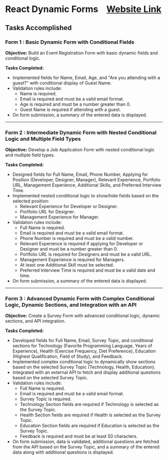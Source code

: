 # React Dynamic Forms &nbsp;&nbsp; [Website Link](https://dynamic-heliotrope-441807.netlify.app/)

## Tasks Accomplished

### Form 1 : Basic Dynamic Form with Conditional Fields

**Objective:** Build an Event Registration Form with basic dynamic fields and conditional logic.

**Tasks Completed:**
- Implemented fields for Name, Email, Age, and "Are you attending with a guest?" with conditional display of Guest Name.
- Validation rules include:
  - Name is required.
  - Email is required and must be a valid email format.
  - Age is required and must be a number greater than 0.
  - Guest Name is required if attending with a guest.
- On form submission, a summary of the entered data is displayed.

---

### Form 2 : Intermediate Dynamic Form with Nested Conditional Logic and Multiple Field Types

**Objective:** Develop a Job Application Form with nested conditional logic and multiple field types.

**Tasks Completed:**
- Designed fields for Full Name, Email, Phone Number, Applying for Position (Developer, Designer, Manager), Relevant Experience, Portfolio URL, Management Experience, Additional Skills, and Preferred Interview Time.
- Implemented nested conditional logic to show/hide fields based on the selected position:
  - Relevant Experience for Developer or Designer.
  - Portfolio URL for Designer.
  - Management Experience for Manager.
- Validation rules include:
  - Full Name is required.
  - Email is required and must be a valid email format.
  - Phone Number is required and must be a valid number.
  - Relevant Experience is required if applying for Developer or Designer and must be a number greater than 0.
  - Portfolio URL is required for Designers and must be a valid URL.
  - Management Experience is required for Managers.
  - At least one Additional Skill must be selected.
  - Preferred Interview Time is required and must be a valid date and time.
- On form submission, a summary of the entered data is displayed.

---

### Form 3 : Advanced Dynamic Form with Complex Conditional Logic, Dynamic Sections, and Integration with an API

**Objective:** Create a Survey Form with advanced conditional logic, dynamic sections, and API integration.

**Tasks Completed:**
- Developed fields for Full Name, Email, Survey Topic, and conditional sections for Technology (Favorite Programming Language, Years of Experience), Health (Exercise Frequency, Diet Preference), Education (Highest Qualification, Field of Study), and Feedback.
- Implemented complex conditional logic to dynamically show sections based on the selected Survey Topic (Technology, Health, Education).
- Integrated with an external API to fetch and display additional questions based on the selected Survey Topic.
- Validation rules include:
  - Full Name is required.
  - Email is required and must be a valid email format.
  - Survey Topic is required.
  - Technology Section fields are required if Technology is selected as the Survey Topic.
  - Health Section fields are required if Health is selected as the Survey Topic.
  - Education Section fields are required if Education is selected as the Survey Topic.
  - Feedback is required and must be at least 50 characters.
- On form submission, data is validated, additional questions are fetched from the API based on the Survey Topic, and a summary of the entered data along with additional questions is displayed.
